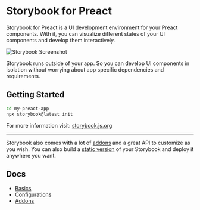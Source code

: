 # Storybook for Preact

Storybook for Preact is a UI development environment for your Preact components.
With it, you can visualize different states of your UI components and develop them interactively.

![Storybook Screenshot](https://github.com/storybookjs/storybook/blob/main/media/storybook-intro.gif)

Storybook runs outside of your app.
So you can develop UI components in isolation without worrying about app specific dependencies and requirements.

## Getting Started

```sh
cd my-preact-app
npx storybook@latest init
```

For more information visit: [storybook.js.org](https://storybook.js.org)

---

Storybook also comes with a lot of [addons](https://storybook.js.org/addons) and a great API to customize as you wish.
You can also build a [static version](https://storybook.js.org/docs/preact/sharing/publish-storybook) of your Storybook and deploy it anywhere you want.

## Docs

- [Basics](https://storybook.js.org/docs/preact/get-started/introduction)
- [Configurations](https://storybook.js.org/docs/preact/configure/overview)
- [Addons](https://storybook.js.org/docs/preact/configure/storybook-addons)
